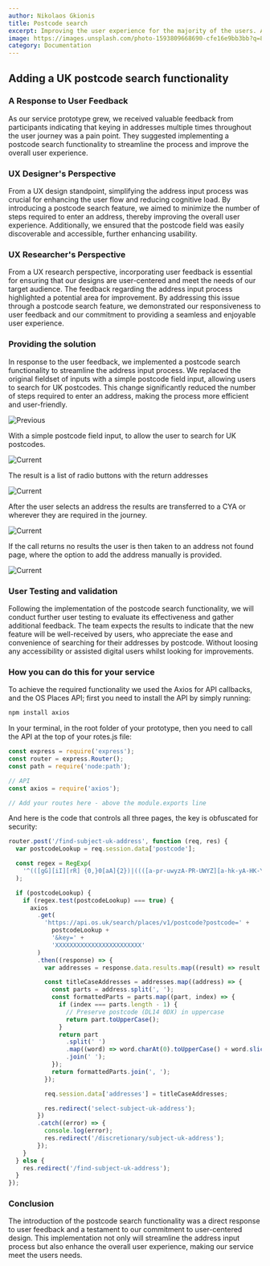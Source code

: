 ```yaml
---
author: Nikolaos Gkionis
title: Postcode search
excerpt: Improving the user experience for the majority of the users. Adding a postcode search that is returns AAA accessible results.
image: https://images.unsplash.com/photo-1593809668690-cfe16e9bb3bb?q=80&w=3174&auto=format&fit=crop&ixlib=rb-4.0.3&ixid=M3wxMjA3fDB8MHxwaG90by1wYWdlfHx8fGVufDB8fHx8fA%3D%3D
category: Documentation
---
```


## Adding a UK postcode search functionality

### A Response to User Feedback

As our service prototype grew, we received valuable feedback from participants indicating that keying in addresses multiple times throughout the user journey was a pain point. They suggested implementing a postcode search functionality to streamline the process and improve the overall user experience.

### UX Designer's Perspective

From a UX design standpoint, simplifying the address input process was crucial for enhancing the user flow and reducing cognitive load. By introducing a postcode search feature, we aimed to minimize the number of steps required to enter an address, thereby improving the overall user experience. Additionally, we ensured that the postcode field was easily discoverable and accessible, further enhancing usability.

### UX Researcher's Perspective

From a UX research perspective, incorporating user feedback is essential for ensuring that our designs are user-centered and meet the needs of our target audience. The feedback regarding the address input process highlighted a potential area for improvement. By addressing this issue through a postcode search feature, we demonstrated our responsiveness to user feedback and our commitment to providing a seamless and enjoyable user experience.

### Providing the solution

In response to the user feedback, we implemented a postcode search functionality to streamline the address input process. We replaced the original fieldset of inputs with a simple postcode field input, allowing users to search for UK postcodes. This change significantly reduced the number of steps required to enter an address, making the process more efficient and user-friendly.

![Previous](src/assets/images/postcode1.png)

With a simple postcode field input, to allow the user to search for UK postcodes.

![Current](src/assets/images/postcode2.png)

The result is a list of radio buttons with the return addresses

![Current](src/assets/images/postcode3.png)

After the user selects an address the results are transferred to a CYA or wherever they are required in the journey.

![Current](src/assets/images/postcode5.png)

If the call returns no results the user is then taken to an address not found page, where the option to add the address manually is provided.

![Current](src/assets/images/postcode4.png)

### User Testing and validation

Following the implementation of the postcode search functionality, we will conduct further user testing to evaluate its effectiveness and gather additional feedback. The team expects the results to indicate that the new feature will be well-received by users, who appreciate the ease and convenience of searching for their addresses by postcode. Without loosing any accessibility or assisted digital users whilst looking for improvements.

### How you can do this for your service

To achieve the required functionality we used the Axios for API callbacks, and the OS Places API; first you need to install the API by simply running:

```bash
npm install axios
```

In your terminal, in the root folder of your prototype, then you need to call the API at the top of your rotes.js file:

```javascript
const express = require('express');
const router = express.Router();
const path = require('node:path');

// API
const axios = require('axios');

// Add your routes here - above the module.exports line
```

And here is the code that controls all three pages, the key is obfuscated for security:

```javascript
router.post('/find-subject-uk-address', function (req, res) {
  var postcodeLookup = req.session.data['postcode'];

  const regex = RegExp(
    '^(([gG][iI][rR] {0,}0[aA]{2})|((([a-pr-uwyzA-PR-UWYZ][a-hk-yA-HK-Y]?[0-9][0-9]?)|(([a-pr-uwyzA-PR-UWYZ][0-9][a-hjkstuwA-HJKSTUW])|([a-pr-uwyzA-PR-UWYZ][a-hk-yA-HK-Y][0-9][abehmnprv-yABEHMNPRV-Y]))) {0,}[0-9][abd-hjlnp-uw-zABD-HJLNP-UW-Z]{2}))$'
  );

  if (postcodeLookup) {
    if (regex.test(postcodeLookup) === true) {
      axios
        .get(
          'https://api.os.uk/search/places/v1/postcode?postcode=' +
            postcodeLookup +
            '&key=' +
            'XXXXXXXXXXXXXXXXXXXXXXXX'
        )
        .then((response) => {
          var addresses = response.data.results.map((result) => result.DPA.ADDRESS);

          const titleCaseAddresses = addresses.map((address) => {
            const parts = address.split(', ');
            const formattedParts = parts.map((part, index) => {
              if (index === parts.length - 1) {
                // Preserve postcode (DL14 0DX) in uppercase
                return part.toUpperCase();
              }
              return part
                .split(' ')
                .map((word) => word.charAt(0).toUpperCase() + word.slice(1).toLowerCase())
                .join(' ');
            });
            return formattedParts.join(', ');
          });

          req.session.data['addresses'] = titleCaseAddresses;

          res.redirect('select-subject-uk-address');
        })
        .catch((error) => {
          console.log(error);
          res.redirect('/discretionary/subject-uk-address');
        });
    }
  } else {
    res.redirect('/find-subject-uk-address');
  }
});
```

### Conclusion

The introduction of the postcode search functionality was a direct response to user feedback and a testament to our commitment to user-centered design. This implementation not only will streamline the address input process but also enhance the overall user experience, making our service meet the users needs.
